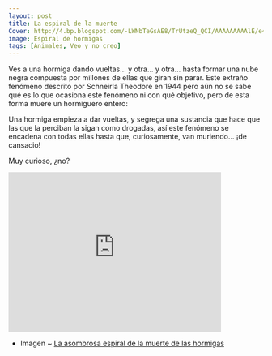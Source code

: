 ```yaml
---
layout: post
title: La espiral de la muerte
Cover: http://4.bp.blogspot.com/-LWNbTeGsAE8/TrUtzeQ_QCI/AAAAAAAAAlE/e4iOgkIEyMY/s320/la-asombrosa-espiral-de-la1.jpg
image: Espiral de hormigas
tags: [Animales, Veo y no creo]
---
```


Ves a una hormiga dando vueltas... y otra... y otra... hasta formar una nube negra compuesta por millones de ellas que giran sin parar. Este extraño fenómeno descrito por Schneirla Theodore en 1944 pero aún no se sabe qué es lo que ocasiona este fenómeno ni con qué objetivo, pero de esta forma muere un hormiguero entero:

Una hormiga empieza a dar vueltas, y segrega una sustancia que hace que las que la perciban la sigan como drogadas, así este fenómeno se encadena con todas ellas hasta que, curiosamente, van muriendo... ¡de cansacio!

Muy curioso, ¿no?

<iframe width="420" height="315" src="https://www.youtube-nocookie.com/embed/UOSPaodSmlo" frameborder="0" allowfullscreen></iframe>

 - Imagen ~ [La asombrosa espiral de la muerte de las hormigas](http://planetatierra.azumare.com/la-asombrosa-espiral-de-la-muerte-de-las-hormigas)
